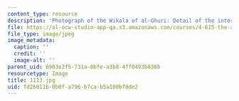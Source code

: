 ```yaml
---
content_type: resource
description: 'Photograph of the Wikala of al-Ghuri: Detail of the interior facades.'
file: https://ol-ocw-studio-app-qa.s3.amazonaws.com/courses/4-615-the-architecture-of-cairo-spring-2002/fd26011b0b0fa796b7cab5a100bf8de2_1113.jpg
file_type: image/jpeg
image_metadata:
  caption: ''
  credit: ''
  image-alt: ''
parent_uid: 6903e2f5-731a-0bfe-a3b8-4ff0493b836b
resourcetype: Image
title: 1113.jpg
uid: fd26011b-0b0f-a796-b7ca-b5a100bf8de2
---
```

